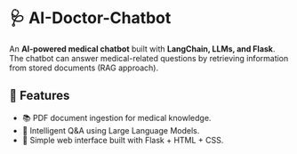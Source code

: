 # 🩺 AI-Doctor-Chatbot

An **AI-powered medical chatbot** built with **LangChain, LLMs, and Flask**.  
The chatbot can answer medical-related questions by retrieving information from stored documents (RAG approach).

## 🚀 Features
- 📚 PDF document ingestion for medical knowledge.  
- 🤖 Intelligent Q&A using Large Language Models.  
- 🎨 Simple web interface built with Flask + HTML + CSS.  

